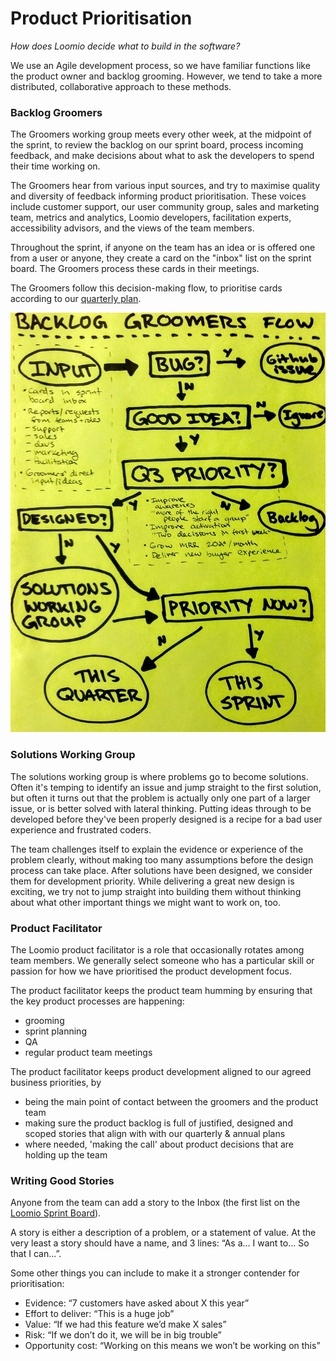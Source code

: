 # Product Prioritisation

*How does Loomio decide what to build in the software?*

We use an Agile development process, so we have familiar functions like the product owner and backlog grooming. However, we tend to take a more distributed, collaborative approach to these methods.

### Backlog Groomers
The Groomers working group meets every other week, at the midpoint of the sprint, to review the backlog on our sprint board, process incoming feedback, and make decisions about what to ask the developers to spend their time working on.

The Groomers hear from various input sources, and try to maximise quality and diversity of feedback informing product prioritisation. These voices include customer support, our user community group, sales and marketing team, metrics and analytics, Loomio developers, facilitation experts, accessibility advisors, and the views of the team members.

Throughout the sprint, if anyone on the team has an idea or is offered one from a user or anyone, they create a card on the "inbox" list on the sprint board. The Groomers process these cards in their meetings.

The Groomers follow this decision-making flow, to prioritise cards according to our [quarterly plan](planning.html).

![](groomersflow.png)
### Solutions Working Group

The solutions working group is where problems go to become solutions. Often it's temping to identify an issue and jump straight to the first solution, but often it turns out that the problem is actually only one part of a larger issue, or is better solved with lateral thinking. Putting ideas through to be developed before they've been properly designed is a recipe for a bad user experience and frustrated coders. 

The team challenges itself to explain the evidence or experience of the problem clearly, without making too many assumptions before the design process can take place. After solutions have been designed, we consider them for development priority. While delivering a great new design is exciting, we try not to jump straight into building them without thinking about what other important things we might want to work on, too.


### Product Facilitator

The Loomio product facilitator is a role that occasionally rotates among team members. We generally select someone who has a particular skill or passion for how we have prioritised the product development focus.

The product facilitator keeps the product team humming by ensuring that the key product processes are happening:

* grooming
* sprint planning
* QA
* regular product team meetings

The product facilitator keeps product development aligned to our agreed business priorities, by

* being the main point of contact between the groomers and the product team
* making sure the product backlog is full of justified, designed and scoped stories that align with with our quarterly & annual plans
* where needed, 'making the call' about product decisions that are holding up the team

### Writing Good Stories

Anyone from the team can add a story to the Inbox (the first list on the [Loomio Sprint Board](https://trello.com/b/skuMQvLJ/loomio-sprint-board)).

A story is either a description of a problem, or a statement of value. At the very least a story should have a name, and 3 lines: “As a... I want to... So that I can...”.

Some other things you can include to make it a stronger contender for prioritisation:

* Evidence: “7 customers have asked about X this year”
* Effort to deliver: “This is a huge job”
* Value: “If we had this feature we’d make X sales”
* Risk: “If we don’t do it, we will be in big trouble”
* Opportunity cost: “Working on this means we won’t be working on this”
